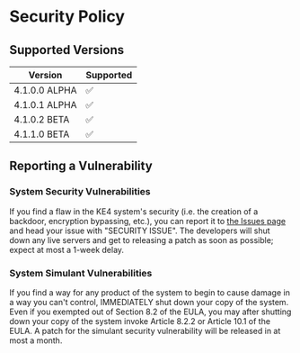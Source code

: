 # Security Policy

## Supported Versions

| Version       | Supported          |
| ------------- | ------------------ |
| 4.1.0.0 ALPHA | :white_check_mark: |
| 4.1.0.1 ALPHA | :white_check_mark: |
| 4.1.0.2 BETA  | :white_check_mark: |
| 4.1.1.0 BETA  | :white_check_mark: |

## Reporting a Vulnerability

### System Security Vulnerabilities  
If you find a flaw in the KE4 system's security (i.e. the creation of a backdoor, encryption bypassing, etc.), you can report it to [the Issues page](https://github.com/cs-AI-dev/Keeneyed-4/issues) and head your issue with "SECURITY ISSUE". The developers will shut down any live servers and get to releasing a patch as soon as possible; expect at most a 1-week delay.

### System Simulant Vulnerabilities
If you find a way for any product of the system to begin to cause damage in a way you can't control, IMMEDIATELY shut down your copy of the system. Even if you exempted out of Section 8.2 of the EULA, you may after shutting down your copy of the system invoke Article 8.2.2 or Article 10.1 of the EULA. A patch for the simulant security vulnerability will be released in at most a month.
